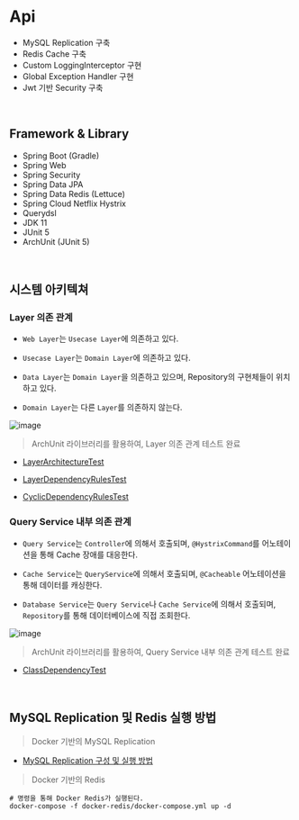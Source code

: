 # Api

- MySQL Replication 구축
- Redis Cache 구축
- Custom LoggingInterceptor 구현
- Global Exception Handler 구현
- Jwt 기반 Security 구축

<br>

## Framework & Library

- Spring Boot (Gradle)
- Spring Web
- Spring Security
- Spring Data JPA
- Spring Data Redis (Lettuce)
- Spring Cloud Netflix Hystrix  
- Querydsl
- JDK 11
- JUnit 5
- ArchUnit (JUnit 5)

<br>

## 시스템 아키텍쳐

### Layer 의존 관계

- `Web Layer`는 `Usecase Layer`에 의존하고 있다.

- `Usecase Layer`는 `Domain Layer`에 의존하고 있다.

- `Data Layer`는 `Domain Layer`을 의존하고 있으며, Repository의 구현체들이 위치하고 있다.

- `Domain Layer`는 다른 `Layer`를 의존하지 않는다.

![image](https://user-images.githubusercontent.com/23515771/104912115-365b7d80-59cf-11eb-87cd-fb3035bfa507.png)

> ArchUnit 라이브러리를 활용하여, Layer 의존 관계 테스트 완료

- [LayerArchitectureTest](https://github.com/bestdevhyo1225/api/blob/master/src/test/java/com/hyoseok/dynamicdatasource/LayerArchitectureTest.java)

- [LayerDependencyRulesTest](https://github.com/bestdevhyo1225/api/blob/master/src/test/java/com/hyoseok/dynamicdatasource/LayerDependencyRulesTest.java)

- [CyclicDependencyRulesTest](https://github.com/bestdevhyo1225/api/blob/master/src/test/java/com/hyoseok/dynamicdatasource/CyclicDependencyRulesTest.java)

### Query Service 내부 의존 관계

- `Query Service`는 `Controller`에 의해서 호출되며, `@HystrixCommand`를 어노테이션을 통해 Cache 장애를 대응한다.

- `Cache Service`는 `QueryService`에 의해서 호출되며, `@Cacheable` 어노테이션을 통해 데이터를 캐싱한다.

- `Database Service`는 `Query Service`나 `Cache Service`에 의해서 호출되며, `Repository`를 통해 데이터베이스에 직접 조회한다.

![image](https://user-images.githubusercontent.com/23515771/105956013-7b13a280-60ba-11eb-8c36-41a7c2ba4398.png)

> ArchUnit 라이브러리를 활용하여, Query Service 내부 의존 관계 테스트 완료

- [ClassDependencyTest](https://github.com/bestdevhyo1225/api/blob/master/src/test/java/com/hyoseok/dynamicdatasource/ClassDependencyTest.java)

<br>

## MySQL Replication 및 Redis 실행 방법

> Docker 기반의 MySQL Replication

- [MySQL Replication 구성 및 실행 방법](https://github.com/bestdevhyo1225/dynamic-datasource/tree/master/docker-mysql)

> Docker 기반의 Redis

```shell
# 명령을 통해 Docker Redis가 실행된다.
docker-compose -f docker-redis/docker-compose.yml up -d
```
